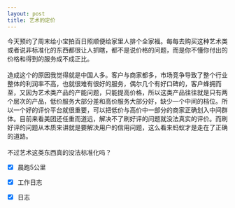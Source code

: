 ```yaml
---
layout: post
title: 艺术的定价
---
```

今天预约了周末给小宝拍百日照顺便给家里人排个全家福。每每去购买这种艺术类或者说非标准化的东西都很让人抓瞎，都不是说价格的问题，而是你不懂你付出的价格和得到的服务成不成正比。<br />
<br />造成这个的原因我觉得就是中国人多。客户与商家都多，市场竞争导致了整个行业整体的利润率不高，也就很难有很好的服务，偶尔几个有好口碑的，客户蜂拥而至，又因为艺术类产品的产能问题，只能提高价格，所以这类产品往往就是只有两个层次的产品，低价服务大部分差和高价服务大部分好，缺少一个中间的档位。所以一个好的评价平台就很重要，可以把低价与高价中一部分的商家正确划入中间群体。目前来看美团还任重而道远，解决不了刷好评的问题就没法真实的评价。而刷好评的问题从本质来讲就是要解决用户的信用问题，这么看来蚂蚁才是走在了正确的道路。<br />
<br />不过艺术这类东西真的没法标准化吗？<br />

- [x] 晨跑5公里
- [x] 工作日志
- [x] 日志

